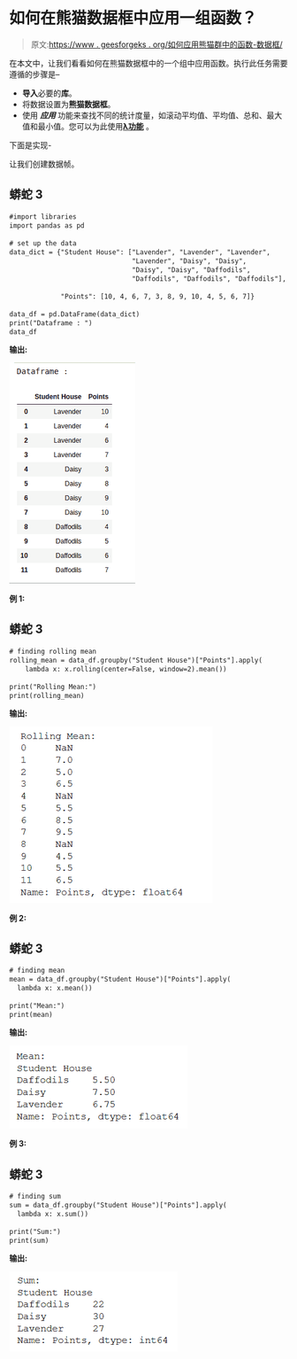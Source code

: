# 如何在熊猫数据框中应用一组函数？

> 原文:[https://www . geesforgeks . org/如何应用熊猫群中的函数-数据框/](https://www.geeksforgeeks.org/how-to-apply-functions-in-a-group-in-a-pandas-dataframe/)

在本文中，让我们看看如何在熊猫数据框中的一个组中应用函数。执行此任务需要遵循的步骤是–

*   **导入**必要的**库**。
*   将数据设置为**熊猫数据框**。
*   使用 ***应用*** 功能来查找不同的统计度量，如滚动平均值、平均值、总和、最大值和最小值。您可以为此使用[**λ功能**](https://www.geeksforgeeks.org/python-lambda-anonymous-functions-filter-map-reduce/) 。

下面是实现-

让我们创建数据帧。

## 蟒蛇 3

```
#import libraries
import pandas as pd

# set up the data
data_dict = {"Student House": ["Lavender", "Lavender", "Lavender",
                               "Lavender", "Daisy", "Daisy", 
                               "Daisy", "Daisy", "Daffodils", 
                               "Daffodils", "Daffodils", "Daffodils"],

             "Points": [10, 4, 6, 7, 3, 8, 9, 10, 4, 5, 6, 7]}

data_df = pd.DataFrame(data_dict)
print("Dataframe : ")
data_df
```

**输出:**

![](img/9669d9d92311e570d2c9cb7aae9695c4.png)

**例 1:**

## 蟒蛇 3

```
# finding rolling mean
rolling_mean = data_df.groupby("Student House")["Points"].apply(
    lambda x: x.rolling(center=False, window=2).mean())

print("Rolling Mean:")
print(rolling_mean)
```

**输出:**

![](img/7ec21d7c8c89785a84b0e7d194b65dac.png)

**例 2:**

## 蟒蛇 3

```
# finding mean
mean = data_df.groupby("Student House")["Points"].apply(
  lambda x: x.mean())

print("Mean:")
print(mean)
```

**输出:**

![](img/7e7bf20d28510a2dfe65b6e319da6a89.png)

**例 3:**

## 蟒蛇 3

```
# finding sum
sum = data_df.groupby("Student House")["Points"].apply(
  lambda x: x.sum())

print("Sum:")
print(sum)
```

**输出:**

![](img/81d31610803fcf9fed4104e7cc25e6da.png)